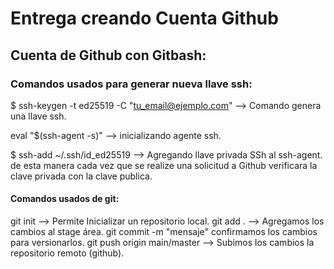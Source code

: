 # Entrega creando Cuenta Github

## Cuenta de Github con Gitbash:

### Comandos usados para generar  nueva llave ssh: 


$ ssh-keygen -t ed25519 -C "tu_email@ejemplo.com" --> Comando genera una llave ssh.

eval "$(ssh-agent -s)" --> inicializando agente ssh.

$ ssh-add ~/.ssh/id_ed25519 --> Agregando llave privada SSh al ssh-agent. de esta manera cada vez que se realize  una solicitud a Github verificara la clave privada con la clave publica.



#### Comandos usados de git:

git init --> Permite Inicializar un repositorio local.
git add . --> Agregamos los cambios al stage área.
git commit -m "mensaje" confirmamos los cambios para versionarlos.
git push origin main/master --> Subimos los cambios la repositorio remoto (github).





